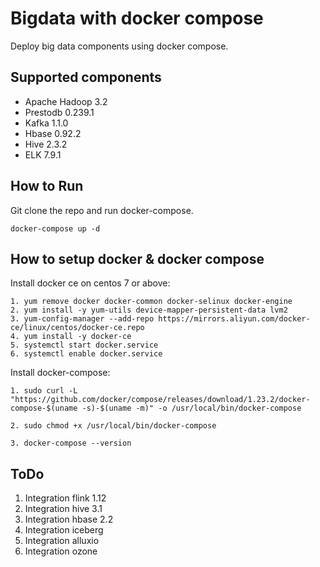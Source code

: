 # Bigdata with docker compose
Deploy big data components using docker compose. 

## Supported components

* Apache Hadoop 3.2
* Prestodb 0.239.1
* Kafka 1.1.0
* Hbase 0.92.2
* Hive 2.3.2
* ELK 7.9.1
## How to Run

Git clone the repo and run docker-compose.

    docker-compose up -d

## How to setup docker & docker compose

Install  docker ce on centos 7 or above:
```
1. yum remove docker docker-common docker-selinux docker-engine
2. yum install -y yum-utils device-mapper-persistent-data lvm2
3. yum-config-manager --add-repo https://mirrors.aliyun.com/docker-ce/linux/centos/docker-ce.repo
4. yum install -y docker-ce
5. systemctl start docker.service
6. systemctl enable docker.service

```

Install docker-compose:
```
1. sudo curl -L "https://github.com/docker/compose/releases/download/1.23.2/docker-compose-$(uname -s)-$(uname -m)" -o /usr/local/bin/docker-compose

2. sudo chmod +x /usr/local/bin/docker-compose

3. docker-compose --version
```

## ToDo
1. Integration flink 1.12
2. Integration hive 3.1
3. Integration hbase 2.2
4. Integration iceberg
5. Integration alluxio
6. Integration ozone